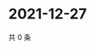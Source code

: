 # 2021-12-27

共 0 条

<!-- BEGIN WEIBO -->
<!-- 最后更新时间 Mon Dec 27 2021 12:19:29 GMT+0800 (China Standard Time) -->

<!-- END WEIBO -->
